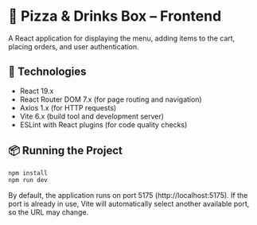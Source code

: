 # 🍕 Pizza & Drinks Box – Frontend

A React application for displaying the menu, adding items to the cart, placing orders, and user authentication.

## 🚀 Technologies
- React 19.x  
- React Router DOM 7.x (for page routing and navigation)  
- Axios 1.x (for HTTP requests)  
- Vite 6.x (build tool and development server)  
- ESLint with React plugins (for code quality checks)  

## 📦 Running the Project

```bash
npm install
npm run dev
```


By default, the application runs on port 5175 (http://localhost:5175).
If the port is already in use, Vite will automatically select another available port, so the URL may change.